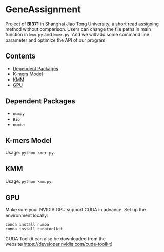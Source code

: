 # GeneAssignment
Project of **BI371** in Shanghai Jiao Tong University, a short read assigning method without comparison. Users can change the file paths in main function in `kmm.py` and `kmer.py`. And we will add some command line parameter and optimize the API of our program. 

## Contents

- [Dependent Packages](#Dependent-Packages)
- [K-mers Model](#K-mers-Model)
- [KMM](#KMM)
- [GPU](#GPU)

## Dependent Packages
* `numpy`
* `Bio`
* `numba`

## K-mers Model
Usage: `python kmer.py`.

## KMM
Usage: `python kmm.py`.

## GPU
Make sure your NVIDIA GPU support CUDA in advance.
Set up the environment locally:
```
conda install numba
conda install cudatoolkit
```
CUDA Toolkit can also be downloaded from the website(https://developer.nvidia.com/cuda-toolkit)

 

